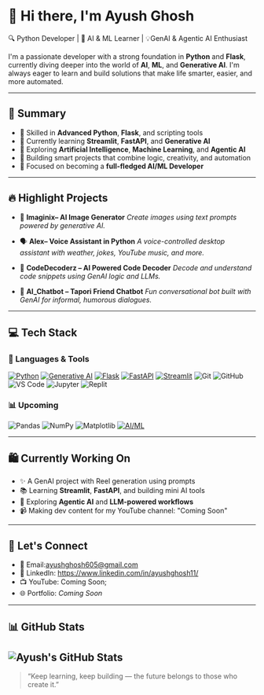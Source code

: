 # 👋 Hi there, I'm Ayush Ghosh

🔍 Python Developer | 🤖 AI & ML Learner | 💡GenAI & Agentic AI Enthusiast

I'm a passionate developer with a strong foundation in **Python** and **Flask**, currently diving deeper into the world of **AI**, **ML**, and **Generative AI**. I'm always eager to learn and build solutions that make life smarter, easier, and more automated.

---

## 🚀 Summary

* 🐍 Skilled in **Advanced Python**, **Flask**, and scripting tools
* 🌱 Currently learning **Streamlit**, **FastAPI**, and **Generative AI**
* 🤖 Exploring **Artificial Intelligence**, **Machine Learning**, and **Agentic AI**
* 🧠 Building smart projects that combine logic, creativity, and automation
* 🎯 Focused on becoming a **full-fledged AI/ML Developer**

---

## 🔥 Highlight Projects

* 🎨 **Imaginix– AI Image Generator**
  *Create images using text prompts powered by generative AI.*

* 🗣️ **Alex– Voice Assistant in Python**
  *A voice-controlled desktop assistant with weather, jokes, YouTube music, and more.*

* 📁 **CodeDecoderz – AI Powered Code Decoder**
  *Decode and understand code snippets using GenAI logic and LLMs.*

* 💬 **AI\_Chatbot – Tapori Friend Chatbot**
  *Fun conversational bot built with GenAI for informal, humorous dialogues.*

---


## 💻 Tech Stack

### 🧰 Languages & Tools

[![Python](https://img.shields.io/badge/-Python-3776AB?style=flat&logo=python&logoColor=white)](https://www.python.org/)
[![Generative AI](https://img.shields.io/badge/-Generative_AI-ff69b4?style=flat)](#)
[![Flask](https://img.shields.io/badge/-Flask-000000?style=flat&logo=flask)](https://flask.palletsprojects.com/)
[![FastAPI](https://img.shields.io/badge/-FastAPI-009688?style=flat&logo=fastapi)](https://fastapi.tiangolo.com/)
[![Streamlit](https://img.shields.io/badge/-Streamlit-ff4b4b?style=flat&logo=streamlit&logoColor=white)](https://streamlit.io/)
![Git](https://img.shields.io/badge/Git-F05032?style=for-the-badge&logo=git&logoColor=white)
![GitHub](https://img.shields.io/badge/-GitHub-181717?style=for-the-badge&logo=github)
![VS Code](https://img.shields.io/badge/-VSCode-007ACC?style=for-the-badge&logo=visual-studio-code)
![Jupyter](https://img.shields.io/badge/-Jupyter-F37626?style=for-the-badge&logo=jupyter)
![Replit](https://img.shields.io/badge/-Replit-667881?style=for-the-badge&logo=replit)

### 📊 Upcoming

![Pandas](https://img.shields.io/badge/-Pandas-150458?style=for-the-badge&logo=pandas)
![NumPy](https://img.shields.io/badge/-NumPy-013243?style=for-the-badge&logo=numpy)
![Matplotlib](https://img.shields.io/badge/-Matplotlib-11557c?style=for-the-badge&logo=matplotlib)
[![AI/ML](https://img.shields.io/badge/-AI%2FML-blueviolet?style=flat)](#)

---

## 🛍️ Currently Working On

* ✨ A GenAI project with Reel generation using prompts
* 📚 Learning **Streamlit**, **FastAPI**, and building mini AI tools
* 🧠 Exploring **Agentic AI** and **LLM-powered workflows**
* 📹 Making dev content for my YouTube channel: "Coming Soon"

---

## 📢 Let's Connect

* 📧 Email:[ayushghosh605@gmail.com](mailto:ayushghosh605@gmail.com)
* 🔗 LinkedIn: https://www.linkedin.com/in/ayushghosh11/
* 📺 YouTube: Coming Soon;
* 🌐 Portfolio: *Coming Soon*

---

## 📊 GitHub Stats

![Ayush's GitHub Stats](https://github-readme-stats.vercel.app/api?username=ai-codesmith-solver&show_icons=true&theme=radical)
---

> “Keep learning, keep building — the future belongs to those who create it.”
